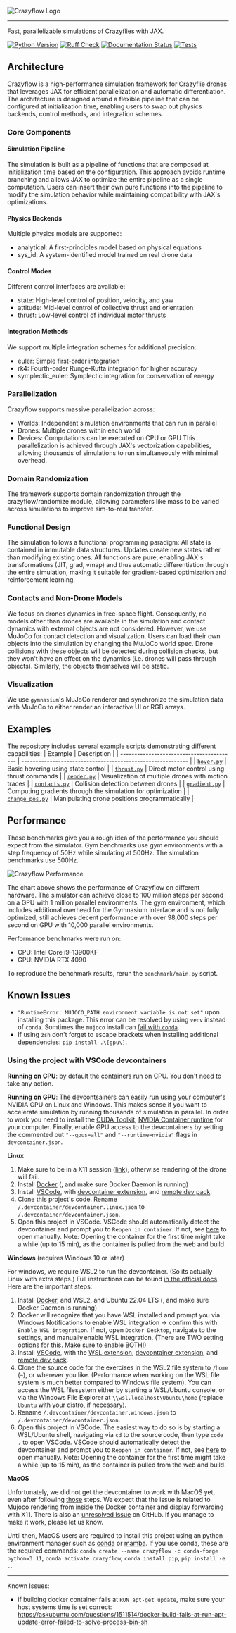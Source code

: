 ![Crazyflow Logo](https://github.com/utiasDSL/crazyflow/raw/main/docs/img/logo.png)

--------------------------------------------------------------------------------

Fast, parallelizable simulations of Crazyflies with JAX.

[![Python Version]][Python Version URL] [![Ruff Check]][Ruff Check URL] [![Documentation Status]][Documentation Status URL] [![Tests]][Tests URL]

[Python Version]: https://img.shields.io/badge/python-3.11+-blue.svg
[Python Version URL]: https://www.python.org

[Ruff Check]: https://github.com/utiasDSL/crazyflow/actions/workflows/ruff.yml/badge.svg?style=flat-square
[Ruff Check URL]: https://github.com/utiasDSL/crazyflow/actions/workflows/ruff.yml

[Documentation Status]: https://github.com/utiasDSL/crazyflow/actions/workflows/docs.yml/badge.svg
[Documentation Status URL]: https://utiasdsl.github.io/crazyflow

[Tests]: https://github.com/utiasDSL/crazyflow/actions/workflows/testing.yml/badge.svg
[Tests URL]: https://github.com/utiasDSL/crazyflow/actions/workflows/testing.yml


## Architecture

Crazyflow is a high-performance simulation framework for Crazyflie drones that leverages JAX for efficient parallelization and automatic differentiation. The architecture is designed around a flexible pipeline that can be configured at initialization time, enabling users to swap out physics backends, control methods, and integration schemes.

### Core Components

#### Simulation Pipeline
The simulation is built as a pipeline of functions that are composed at initialization time based on the configuration. This approach avoids runtime branching and allows JAX to optimize the entire pipeline as a single computation. Users can insert their own pure functions into the pipeline to modify the simulation behavior while maintaining compatibility with JAX's optimizations.

#### Physics Backends
Multiple physics models are supported:
- analytical: A first-principles model based on physical equations
- sys_id: A system-identified model trained on real drone data

#### Control Modes
Different control interfaces are available:
- state: High-level control of position, velocity, and yaw
- attitude: Mid-level control of collective thrust and orientation
- thrust: Low-level control of individual motor thrusts

#### Integration Methods
We support multiple integration schemes for additional precision:
- euler: Simple first-order integration
- rk4: Fourth-order Runge-Kutta integration for higher accuracy
- symplectic\_euler: Symplectic integration for conservation of energy

### Parallelization
Crazyflow supports massive parallelization across:
- Worlds: Independent simulation environments that can run in parallel
- Drones: Multiple drones within each world
- Devices: Computations can be executed on CPU or GPU
This parallelization is achieved through JAX's vectorization capabilities, allowing thousands of simulations to run simultaneously with minimal overhead.

### Domain Randomization
The framework supports domain randomization through the crazyflow/randomize module, allowing parameters like mass to be varied across simulations to improve sim-to-real transfer.

### Functional Design
The simulation follows a functional programming paradigm: All state is contained in immutable data structures. Updates create new states rather than modifying existing ones. All functions are pure, enabling JAX's transformations (JIT, grad, vmap) and thus automatic differentiation through the entire simulation, making it suitable for gradient-based optimization and reinforcement learning.

### Contacts and Non-Drone Models
We focus on drones dynamics in free-space flight. Consequently, no models other than drones are available in the simulation and contact dynamics with external objects are not considered. However, we use MuJoCo for contact detection and visualization. Users can load their own objects into the simulation by changing the MuJoCo world spec. Drone collisions with these objects will be detected during collision checks, but they won't have an effect on the dynamics (i.e. drones will pass through objects). Similarly, the objects themselves will be static.

### Visualization
We use `gymnasium`'s MuJoCo renderer and synchronize the simulation data with MuJoCo to either render an interactive UI or RGB arrays.

## Examples
The repository includes several example scripts demonstrating different capabilities:
| Example                                   | Description                                                 |
| ----------------------------------------- | ----------------------------------------------------------- |
| [`hover.py`](examples/hover.py)           | Basic hovering using state control                          |
| [`thrust.py`](examples/thrust.py)         | Direct motor control using thrust commands                  |
| [`render.py`](examples/render.py)         | Visualization of multiple drones with motion traces         |
| [`contacts.py`](examples/contacts.py)     | Collision detection between drones                          |
| [`gradient.py`](examples/gradient.py)     | Computing gradients through the simulation for optimization |
| [`change_pos.py`](examples/change_pos.py) | Manipulating drone positions programmatically               |

## Performance
These benchmarks give you a rough idea of the performance you should expect from the simulator. Gym benchmarks use gym environments with a step frequency of 50Hz while simulating at 500Hz. The simulation benchmarks use 500Hz.

![Crazyflow Performance](docs/img/performance.png)

The chart above shows the performance of Crazyflow on different hardware. The simulator can achieve close to 100 million steps per second on a GPU with 1 million parallel environments. The gym environment, which includes additional overhead for the Gymnasium interface and is not fully optimized, still achieves decent performance with over 98,000 steps per second on GPU with 10,000 parallel environments.

Performance benchmarks were run on:
- CPU: Intel Core i9-13900KF
- GPU: NVIDIA RTX 4090

To reproduce the benchmark results, rerun the `benchmark/main.py` script.

## Known Issues
- `"RuntimeError: MUJOCO_PATH environment variable is not set"` upon installing this package. This error can be resolved by using `venv` instead of `conda`. Somtimes the `mujoco` install can [fail with `conda`](https://github.com/google-deepmind/mujoco/issues/1004).
- If using `zsh` don't forget to escape brackets when installing additional dependencies: `pip install .\[gpu\]`.

### Using the project with VSCode devcontainers

**Running on CPU**: by default the containers run on CPU. You don't need to take any action.

**Running on GPU**: The devcontsainers can easily run using your computer's NVIDIA GPU on Linux and Windows. This makes sense if you want to accelerate simulation by running thousands of simulation in parallel. In order to work you need to install the [CUDA Toolkit](https://developer.nvidia.com/cuda-downloads?target_os=Linux&target_arch=x86_64&Distribution=WSL-Ubuntu&target_version=2.0&target_type=deb_local), [NVIDIA Container runtime](https://developer.nvidia.com/container-runtime) for your computer. Finally, enable GPU access to the devcontainers by setting the commented out `"--gpus=all"` and `"--runtime=nvidia"` flags in `devcontainer.json`. 


**Linux**
1. Make sure to be in a X11 session ([link](https://askubuntu.com/questions/1410256/how-do-i-use-the-x-window-manager-instead-of-wayland-on-ubuntu-22-04)), otherwise rendering of the drone will fail.
2. Install [Docker](https://docs.docker.com/engine/install/) (, and make sure Docker Daemon is running)
3. Install [VSCode](https://code.visualstudio.com/), with [devcontainer extension](https://marketplace.visualstudio.com/items?itemName=ms-vscode-remote.remote-containers), and [remote dev pack](https://marketplace.visualstudio.com/items?itemName=ms-azuretools.vscode-docker).
4. Clone this project's code. Rename `/.devcontainer/devcontainer.linux.json` to `/.devcontainer/devcontainer.json`.
5. Open this project in VSCode. VSCode should automatically detect the devcontainer and prompt you to `Reopen in container`. If not, see [here](https://code.visualstudio.com/docs/devcontainers/containers#_quick-start-open-an-existing-folder-in-a-container) to open manually. Note: Opening the container for the first time might take a while (up to 15 min), as the container is pulled from the web and build.

**Windows** (requires Windows 10 or later)

For windows, we require WSL2 to run the devcontainer. (So its actually Linux with extra steps.) Full instructions can be found [in the official docs](https://code.visualstudio.com/blogs/2020/07/01/containers-wsl#_getting-started). Here are the important steps:
1. Install [Docker](https://docs.docker.com/desktop/setup/install/windows-install/), and WSL2, and Ubuntu 22.04 LTS (, and make sure Docker Daemon is running)
2. Docker will recognize that you have WSL installed and prompt you via Windows Notifications to enable WSL integration -> confirm this with `Enable WSL integration`. If not, open `Docker Desktop`, navigate to the settings, and manually enable WSL integration. (There are TWO setting options for this. Make sure to enable BOTH!)
3. Install [VSCode](https://code.visualstudio.com/), with the [WSL extension](https://marketplace.visualstudio.com/items?itemName=ms-vscode-remote.remote-wsl), [devcontainer extension](https://marketplace.visualstudio.com/items?itemName=ms-vscode-remote.remote-containers), and [remote dev pack](https://marketplace.visualstudio.com/items?itemName=ms-azuretools.vscode-docker).
4. Clone the source code for the exercises in the WSL2 file system to `/home` (`~`), or wherever you like. (Performance when working on the WSL file system is much better compared to Windows file system). You can access the WSL filesystem either by starting a WSL/Ubuntu console, or via the Windows File Explorer at `\\wsl.localhost\Ubuntu\home` (replace `Ubuntu` with your distro, if necessary).
7. Rename `/.devcontainer/devcontainer.windows.json` to `/.devcontainer/devcontainer.json`.
8. Open this project in VSCode. The easiest way to do so is by starting a WSL/Ubuntu shell, navigating via `cd` to the source code, then type `code .` to open VSCode. VSCode should automatically detect the devcontainer and prompt you to `Reopen in container`. If not, see [here](https://code.visualstudio.com/docs/devcontainers/containers#_quick-start-open-an-existing-folder-in-a-container) to open manually. Note: Opening the container for the first time might take a while (up to 15 min), as the container is pulled from the web and build.


**MacOS**

Unfortunately, we did not get the devcontainer to work with MacOS yet, even after following [those](https://gist.github.com/sorny/969fe55d85c9b0035b0109a31cbcb088) steps. We expect that the issue is related to Mujoco rendering from inside the Docker container and display forwarding with X11. There is also an [unresolved Issue](https://github.com/google-deepmind/mujoco/issues/1047) on GitHub. If you manage to make it work, please let us know.

Until then, MacOS users are required to install this project using an python environment manager such as [conda](https://docs.anaconda.com/anaconda/install/) or [mamba](https://mamba.readthedocs.io/en/latest/). If you use conda, these are the required commands: ```conda create --name crazyflow -c conda-forge python=3.11```, ```conda activate crazyflow```, ```conda install pip```, ```pip install -e .```.

____________

Known Issues:
   - if building docker container fails at `RUN apt-get update`, make sure your host systems time is set correct: https://askubuntu.com/questions/1511514/docker-build-fails-at-run-apt-update-error-failed-to-solve-process-bin-sh

